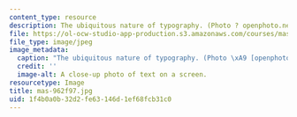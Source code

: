```yaml
---
content_type: resource
description: The ubiquitous nature of typography. (Photo ? openphoto.net.)
file: https://ol-ocw-studio-app-production.s3.amazonaws.com/courses/mas-962-digital-typography-fall-1997/1f4b0a0b32d2fe63146d1ef68fcb31c0_mas-962f97.jpg
file_type: image/jpeg
image_metadata:
  caption: "The ubiquitous nature of typography. (Photo \xA9 [openphoto.net](http://openphoto.net).)"
  credit: ''
  image-alt: A close-up photo of text on a screen.
resourcetype: Image
title: mas-962f97.jpg
uid: 1f4b0a0b-32d2-fe63-146d-1ef68fcb31c0
---
```


